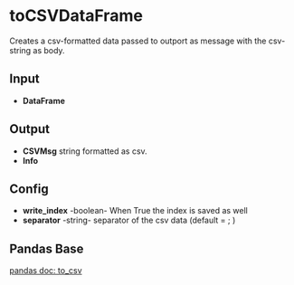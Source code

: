 # toCSVDataFrame
Creates a csv-formatted data passed to outport as message with the csv-string as body. 

## Input
* **DataFrame**

## Output
* **CSVMsg** string formatted as csv. 
* **Info**

## Config
* **write_index** -boolean- When True the index is saved as well
* **separator** -string- separator of the csv data (default = ; )

## Pandas Base
[pandas doc: to_csv](https://pandas.pydata.org/pandas-docs/stable/reference/api/pandas.DataFrame.to_csv.html)
